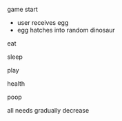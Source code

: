 game start
  - user receives egg
  - egg hatches into random dinosaur




eat

sleep

play

health

poop

all needs gradually decrease
